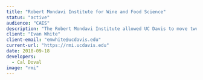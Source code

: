 ```yaml
---
title: "Robert Mondavi Institute for Wine and Food Science"
status: "active"
audience: "CAES"
description: "The Robert Mondavi Institute allowed UC Davis to move two departments -- Viticulture and Enology, and Food Science and Technology -- under one roof in a new, state-of-the-art facility. These departments, recognized as the best in the world in their respective areas of scholarship, are linked with other disciplines across campus to investigate the role of healthy and safe foods in our quality of life."
client: "Evan White"
client-email: "emwhite@ucdavis.edu"
current-url: "https://rmi.ucdavis.edu"
date: 2018-09-18
developers:
  - Cal Doval
image: "rmi"
---
```

